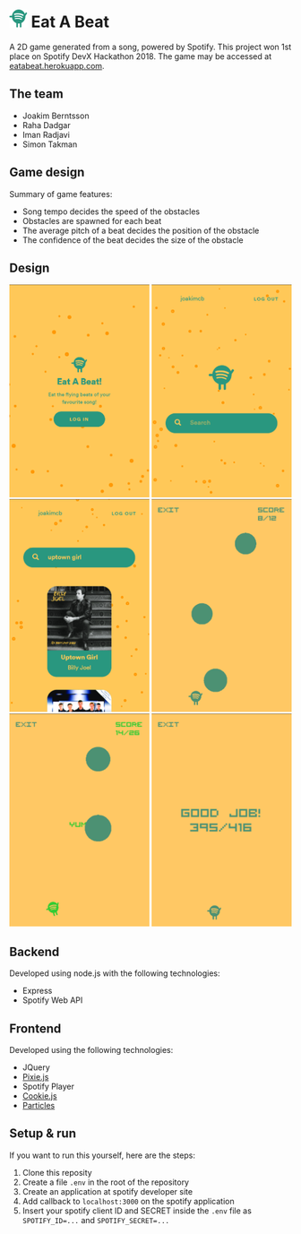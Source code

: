 # ![Logo](public/assets/Spoti_DarkGreen.png) Eat A Beat
A 2D game generated from a song, powered by Spotify. This project won 1st place on Spotify DevX Hackathon 2018. The game may be accessed at [eatabeat.herokuapp.com](https://eatabeat.herokuapp.com/).

## The team
* Joakim Berntsson
* Raha Dadgar
* Iman Radjavi
* Simon Takman

## Game design
Summary of game features:
* Song tempo decides the speed of the obstacles
* Obstacles are spawned for each beat
* The average pitch of a beat decides the position of the obstacle
* The confidence of the beat decides the size of the obstacle

## Design
<img src="readme-resources/login.png" width="250" /> <img src="readme-resources/search.png" width="250" /><br/>
<img src="readme-resources/search-results.png" width="250"/> <img src="readme-resources/game.png" width="250"/><br/>
<img src="readme-resources/game-point.png" width="250"/> <img src="readme-resources/game-over.png" width="250"/>

## Backend
Developed using node.js with the following technologies:
* Express
* Spotify Web API

## Frontend
Developed using the following technologies:
* JQuery
* [Pixie.js](https://github.com/pixijs/pixi.js)
* Spotify Player
* [Cookie.js](https://github.com/js-cookie/js-cookie)
* [Particles](https://vincentgarreau.com/particles.js/)

## Setup & run
If you want to run this yourself, here are the steps:
1. Clone this reposity
2. Create a file `.env` in the root of the repository
3. Create an application at spotify developer site
4. Add callback to `localhost:3000` on the spotify application
5. Insert your spotify client ID and SECRET inside the `.env` file as `SPOTIFY_ID=...` and `SPOTIFY_SECRET=...`
